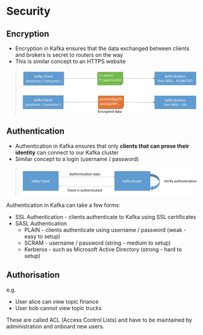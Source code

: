 # Security

## Encryption

- Encryption in Kafka ensures that the data exchanged between clients and brokers is secret to routers on the way
- This is similar concept to an HTTPS website

> ![Encryption](images/encryption.png)

## Authentication

- Authentication in Kafka ensures that only **clients that can prove their identity** can connect to our Kafka cluster
- Similar concept to a login (username / password)

> ![Authentication](images/authentication.png)

Authentication in Kafka can take a few forms:

- SSL Authentication - clients authenticate to Kafka using SSL certificates
- SASL Authentication
  - PLAIN - clients authenticate using username / password (weak - easy to setup)
  - SCRAM - username / password (string - medium to setup)
  - Kerberos - such as Microsoft Active Directory (strong - hard to setup)

## Authorisation

e.g.

- User alice can view topic finance
- User bob cannot view topic trucks

These are called ACL (Access Control Lists) and have to be maintained by administration and onboard new users.